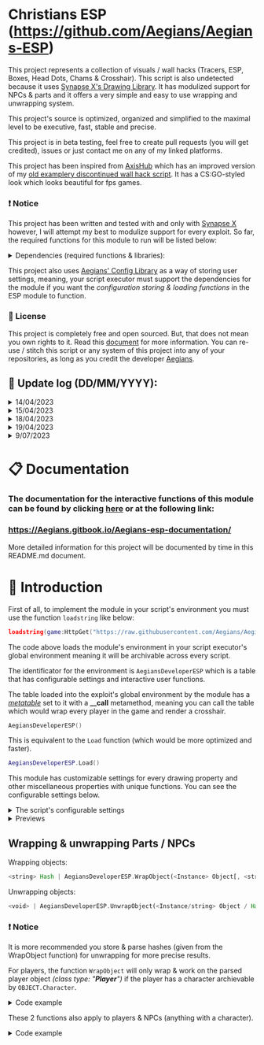 #  Christians ESP (https://github.com/Aegians/Aegians-ESP)

This project represents a collection of visuals / wall hacks (Tracers, ESP, Boxes, Head Dots, Chams & Crosshair). This script is also undetected because it uses [Synapse X's Drawing Library](https://docs.synapse.to/docs/reference/drawing_lib.html). It has modulized support for NPCs & parts and it offers a very simple and easy to use wrapping and unwrapping system.

This project's source is optimized, organized and simplified to the maximal level to be executive, fast, stable and precise.

This project is in beta testing, feel free to create pull requests (you will get credited), issues or just contact me on any of my linked platforms.

This project has been inspired from [AxisHub](https://github.com/Aegians/AxisHub) which has an improved version of my [old examplery discontinued wall hack script](https://github.com/Aegians/wallcheck). It has a CS:GO-styled look which looks beautiful for fps games.

### ❗ Notice
This project has been written and tested with and only with [Synapse X](https://x.synapse.to) however, I will attempt my best to modulize support for every exploit. So far, the required functions for this module to run will be listed below:

<details> <summary> Dependencies (required functions & libraries): </summary>

- Libraries:
    - **Drawing**
        - Drawing.new *(function)*
        - Drawing.Fonts *(table)*
    - **debug**
        - debug.getupvalue *(function)*

- Functions:
    - **getgenv**
    - **getrawmetatable**
    - **gethiddenproperty**
</details>

This project also uses [Aegians' Config Library](https://github.com/Aegians/Config-Library) as a way of storing user settings, meaning, your script executor must support the dependencies for the module if you want the *configuration storing & loading functions* in the ESP module to function.

### 📜 License
This project is completely free and open sourced. But, that does not mean you own rights to it. Read this [document](https://github.com/Aegians/Aegians-ESP/blob/main/LICENSE) for more information.
You can re-use / stitch this script or any system of this project into any of your repositories, as long as you credit the developer [Aegians](https://github.com/Aegians).

## 📑 Update log (DD/MM/YYYY): 

<details> <summary> 14/04/2023 </summary>

- [**v1.0b**] First (BETA) release </details> <details> <summary> 15/04/2023 </summary>
- [**v1.0.3b**] Optimizations, bug fixes, silenced errors </details> <details> <summary> 18/04/2023 </summary>
- [**v1.0.8b**] Optimizations & bug fixes, added distance parameter for wrapping </details> <details> <summary> 19/04/2023 </summary>
- [**v1.1.1b**] Optimizations, bug fixes, improved `Restart` interactive method, added new core function for getting the local users's positions and more... </details> <details> <summary> 9/07/2023 </summary>
- [**v1.2.1b**] Optimizations, fixed errors, and decreased latency between the ESP returning connections </details>
# 📋 Documentation

### The documentation for the interactive functions of this module can be found by clicking [here](https://Aegians.gitbook.io/Aegians-esp-documentation/) or at the following link:
### https://Aegians.gitbook.io/Aegians-esp-documentation/

More detailed information for this project will be documented by time in this README.md document.

# 👋 Introduction

First of all, to implement the module in your script's environment you must use the function `loadstring` like below:
```lua
loadstring(game:HttpGet("https://raw.githubusercontent.com/Aegians/Aegians-ESP/main/src/ESP.lua"))()
```
The code above loads the module's environment in your script executor's global environment meaning it will be archivable across every script.

The identificator for the environment is `AegiansDeveloperESP` which is a table that has configurable settings and interactive user functions.

The table loaded into the exploit's global environment by the module has a [*metatable*](https://create.roblox.com/docs/scripting/luau/metatables) set to it with a **__call** metamethod, meaning you can call the table which would wrap every player in the game and render a crosshair.
```lua
AegiansDeveloperESP()
```
This is equivalent to the `Load` function (which would be more optimized and faster).
```lua
AegiansDeveloperESP.Load()
```

This module has customizable settings for every drawing property and other miscellaneous properties with unique functions. You can see the configurable settings below.

<details> <summary> The script's configurable settings </summary>

```lua
getgenv().AegiansDeveloperESP = {
	DeveloperSettings = {
		Path = "Aegians Developer/Aegians ESP/Configuration.cfg",
		UnwrapOnCharacterAbsence = false,
		UpdateMode = "RenderStepped",
		TeamCheckOption = "TeamColor",
		RainbowSpeed = 1, -- Bigger = Slower
		WidthBoundary = 1.5 -- Smaller Value = Bigger Width
	},

	Settings = {
		Enabled = true,
		PartsOnly = false,
		TeamCheck = false,
		AliveCheck = true,
		LoadConfigOnLaunch = true,
	},

	Properties = {
		ESP = {
			Enabled = true,
			RainbowColor = false,
			RainbowOutlineColor = false,
			Offset = 10,

			Color = Color3.fromRGB(255, 255, 255),
			Transparency = 1,
			Size = 14,
			Font = DrawingFonts.System, -- UI, System, Plex, Monospace

			OutlineColor = Color3.fromRGB(0, 0, 0),
			Outline = true,

			DisplayDistance = true,
			DisplayHealth = false,
			DisplayName = false,
			DisplayDisplayName = true,
			DisplayTool = true
		},

		Tracer = {
			Enabled = true,
			RainbowColor = false,
			RainbowOutlineColor = false,
			Position = 1, -- 1 = Bottom; 2 = Center; 3 = Mouse

			Transparency = 1,
			Thickness = 1,
			Color = Color3.fromRGB(255, 255, 255),

			Outline = true,
			OutlineColor = Color3.fromRGB(0, 0, 0)
		},

		HeadDot = {
			Enabled = true,
			RainbowColor = false,
			RainbowOutlineColor = false,

			Color = Color3.fromRGB(255, 255, 255),
			Transparency = 1,
			Thickness = 1,
			NumSides = 30,
			Filled = false,

			OutlineColor = Color3.fromRGB(0, 0, 0),
			Outline = true
		},

		Box = {
			Enabled = true,
			RainbowColor = false,
			RainbowOutlineColor = false,

			Color = Color3.fromRGB(255, 255, 255),
			Transparency = 1,
			Thickness = 1,
			Filled = false,

			OutlineColor = Color3.fromRGB(0, 0, 0),
			Outline = true
		},

		HealthBar = {
			Enabled = true,
			RainbowOutlineColor = false,
			Offset = 4,
			Blue = 100,
			Position = 3, -- 1 = Top; 2 = Bottom; 3 = Left; 4 = Right

			Thickness = 1,
			Transparency = 1,

			OutlineColor = Color3.fromRGB(0, 0, 0),
			Outline = true
		},

		Chams = {
			Enabled = false, -- Keep disabled, broken, WIP...
			RainbowColor = false,

			Color = Color3.fromRGB(255, 255, 255),
			Transparency = 0.2,
			Thickness = 1,
			Filled = true
		},

		Crosshair = {
			Enabled = true,
			RainbowColor = false,
			RainbowOutlineColor = false,
			TStyled = false,
			Position = 1, -- 1 = Mouse; 2 = Center

			Size = 12,
			GapSize = 6,
			Rotation = 0,

			Rotate = false,
			RotateClockwise = true,
			RotationSpeed = 5,

			PulseGap = false,
			PulsingStep = 10,
			PulsingSpeed = 5,
			PulsingBounds = {4, 8}, -- {...}[1] => GapSize Min; {...}[2] => GapSize Max

			Color = Color3.fromRGB(0, 255, 0),
			Thickness = 1,
			Transparency = 1,

			OutlineColor = Color3.fromRGB(0, 0, 0),
			Outline = true,

			CenterDot = {
				Enabled = true,
				RainbowColor = false,
				RainbowOutlineColor = false,

				Radius = 2,

				Color = Color3.fromRGB(0, 255, 0),
				Transparency = 1,
				Thickness = 1,
				NumSides = 60,
				Filled = false,

				OutlineColor = Color3.fromRGB(0, 0, 0),
				Outline = true
			}
		}
	}

	-- The rest is core data for the functionality of the module...
}
```
</details>

<details> <summary> Previews </summary>

![image](https://user-images.githubusercontent.com/76539058/232103151-42664a64-a942-46ad-8883-ae1fe1ac7e81.png) (ESP with factory settings)

![image](https://user-images.githubusercontent.com/76539058/232103294-e79b6c64-c655-4df7-ad70-6db4e5f66f54.png) (Crosshair with factory settings)

https://user-images.githubusercontent.com/76539058/232102118-14961c64-bb39-41aa-8b6a-d5af3ef5f922.mp4

The settings for the video above:

```lua
AegiansDeveloperESP.RenderCrosshair()

AegiansDeveloperESP.DeveloperSettings.RainbowSpeed = 2.5

local CrosshairProperties = AegiansDeveloperESP.Properties.Crosshair

CrosshairProperties.RainbowColor = true
CrosshairProperties.Position = 2

CrosshairProperties.Size = 18
CrosshairProperties.Thickness = 2

CrosshairProperties.Rotate = true
CrosshairProperties.RotateClockwise = false
CrosshairProperties.RotationSpeed = 10

CrosshairProperties.PulseGap = true
CrosshairProperties.PulsingBounds = {0, 24}

CrosshairProperties.CenterDot.Color = Color3.fromHex("#FFFFFF")
```

</details>

## Wrapping & unwrapping Parts / NPCs
Wrapping objects:
```rust
<string> Hash | AegiansDeveloperESP.WrapObject(<Instance> Object[, <string> Pseudo Name, <table> Allowed Visuals, <uint> Distance])
```
Unwrapping objects:
```rust
<void> | AegiansDeveloperESP.UnwrapObject(<Instance/string> Object / Hash)
```

### ❗ Notice
It is more recommended you store & parse hashes (given from the WrapObject function) for unwrapping for more precise results.

For players, the function `WrapObject` will only wrap & work on the parsed player object *(class type: "**Player**")* if the player has a character archievable by `OBJECT.Character`.

<details> <summary> Code example </summary>

```lua
for Index, Value in next, workspace.Landmines:GetChildren() do
	local Part = Value:IsA("Model") and gethiddenproperty(Value, "PrimaryPart")
    
	if not Part then
		continue 
	end
    
	local Hash = AegiansDeveloperESP.WrapObject(Part, "Landmine "..Index, {Tracer = false})

	task.delay(3, function()
		AegiansDeveloperESP.UnwrapObject(Hash)
	end)
end
```



</details>

These 2 functions also apply to players & NPCs (anything with a character).

<details> <summary> Code example </summary>

```lua
AegiansDeveloperESP.WrapObject(workspace.Dummys.Dummy, "Dumb Dummy")

-- The object parsed in the first parameter is a model that has a R15 character rig and a humanoid (which it must contain)
```



</details>
